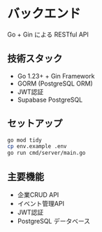 # バックエンド

Go + Gin による RESTful API

## 技術スタック

- Go 1.23+ + Gin Framework
- GORM (PostgreSQL ORM)
- JWT認証
- Supabase PostgreSQL

## セットアップ

```bash
go mod tidy
cp env.example .env
go run cmd/server/main.go
```

## 主要機能

- 企業CRUD API
- イベント管理API
- JWT認証
- PostgreSQL データベース
